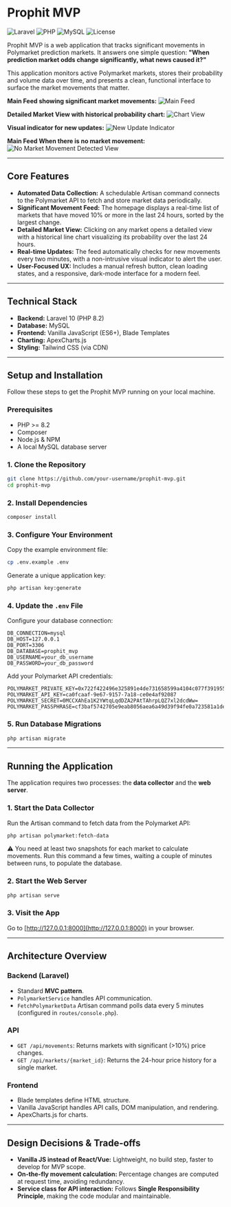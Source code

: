# Prophit MVP

![Laravel](https://img.shields.io/badge/Laravel-10.x-FF2D20?logo=laravel&logoColor=white)
![PHP](https://img.shields.io/badge/PHP-%3E=8.2-777BB4?logo=php&logoColor=white)
![MySQL](https://img.shields.io/badge/MySQL-Database-4479A1?logo=mysql&logoColor=white)
![License](https://img.shields.io/badge/License-MIT-green)

Prophit MVP is a web application that tracks significant movements in Polymarket prediction markets. It answers one simple question: **"When prediction market odds change significantly, what news caused it?"**

This application monitors active Polymarket markets, stores their probability and volume data over time, and presents a clean, functional interface to surface the market movements that matter.

**Main Feed showing significant market movements:**
![Main Feed](https://github.com/user-attachments/assets/58c17c4e-7585-4415-9d58-f8ac7523f4e2)

**Detailed Market View with historical probability chart:**
![Chart View](https://github.com/user-attachments/assets/7881ae6d-9c52-42bf-a80d-69eb231df895)

**Visual indicator for new updates:**
![New Update Indicator](https://github.com/user-attachments/assets/03a8cb59-1584-4a9b-ab7e-d96f2c5528c9)

**Main Feed When there is no market movement:**
![No Market Movement Detected View](https://github.com/user-attachments/assets/84a3ec99-dc6e-4fd4-8e07-b706f232ddef)

---

## Core Features

- **Automated Data Collection:** A schedulable Artisan command connects to the Polymarket API to fetch and store market data periodically.
- **Significant Movement Feed:** The homepage displays a real-time list of markets that have moved 10% or more in the last 24 hours, sorted by the largest change.
- **Detailed Market View:** Clicking on any market opens a detailed view with a historical line chart visualizing its probability over the last 24 hours.
- **Real-time Updates:** The feed automatically checks for new movements every two minutes, with a non-intrusive visual indicator to alert the user.
- **User-Focused UX:** Includes a manual refresh button, clean loading states, and a responsive, dark-mode interface for a modern feel.

---

## Technical Stack

- **Backend:** Laravel 10 (PHP 8.2)
- **Database:** MySQL
- **Frontend:** Vanilla JavaScript (ES6+), Blade Templates
- **Charting:** ApexCharts.js
- **Styling:** Tailwind CSS (via CDN)

---

## Setup and Installation

Follow these steps to get the Prophit MVP running on your local machine.

### Prerequisites

- PHP >= 8.2  
- Composer  
- Node.js & NPM  
- A local MySQL database server  

### 1. Clone the Repository

```bash
git clone https://github.com/your-username/prophit-mvp.git
cd prophit-mvp
```

### 2. Install Dependencies

```bash
composer install
```

### 3. Configure Your Environment

Copy the example environment file:

```bash
cp .env.example .env
```

Generate a unique application key:

```bash
php artisan key:generate
```

### 4. Update the `.env` File

Configure your database connection:

```dotenv
DB_CONNECTION=mysql
DB_HOST=127.0.0.1
DB_PORT=3306
DB_DATABASE=prophit_mvp
DB_USERNAME=your_db_username
DB_PASSWORD=your_db_password
```

Add your Polymarket API credentials:

```dotenv
POLYMARKET_PRIVATE_KEY=0x722f422496e325891e4de731658599a4104c077f391955b7dba8d1c7e3bd5f0e
POLYMARKET_API_KEY=ca0fcaaf-9e67-9157-7a18-ce0e4af92087
POLYMARKET_SECRET=0MCCXAhEa1K2YWtqLqdDZA2PAtTAhrpLQZ7xl2dcdWw=
POLYMARKET_PASSPHRASE=cf3baf5742705e9eab8056aea6a49d39f94fe0a723581a1dee0fcb2d8b2ac096
```

### 5. Run Database Migrations

```bash
php artisan migrate
```

---

## Running the Application

The application requires two processes: the **data collector** and the **web server**.

### 1. Start the Data Collector

Run the Artisan command to fetch data from the Polymarket API:

```bash
php artisan polymarket:fetch-data
```

⚠️ You need at least two snapshots for each market to calculate movements. Run this command a few times, waiting a couple of minutes between runs, to populate the database.

### 2. Start the Web Server

```bash
php artisan serve
```

### 3. Visit the App

Go to [http://127.0.0.1:8000](http://127.0.0.1:8000) in your browser.

---

## Architecture Overview

### Backend (Laravel)
- Standard **MVC pattern**.
- `PolymarketService` handles API communication.
- `FetchPolymarketData` Artisan command polls data every 5 minutes (configured in `routes/console.php`).

### API
- `GET /api/movements`: Returns markets with significant (>10%) price changes.  
- `GET /api/markets/{market_id}`: Returns the 24-hour price history for a single market.  

### Frontend
- Blade templates define HTML structure.  
- Vanilla JavaScript handles API calls, DOM manipulation, and rendering.  
- ApexCharts.js for charts.  

---

## Design Decisions & Trade-offs

- **Vanilla JS instead of React/Vue:** Lightweight, no build step, faster to develop for MVP scope.  
- **On-the-fly movement calculation:** Percentage changes are computed at request time, avoiding redundancy.  
- **Service class for API interaction:** Follows **Single Responsibility Principle**, making the code modular and maintainable.